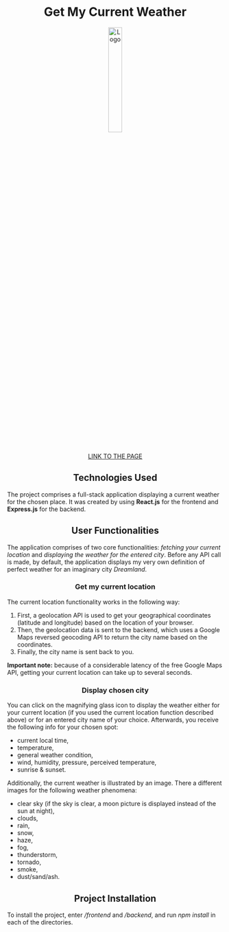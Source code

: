<h1 align="center">Get My Current Weather</h1>

<p align="center">
<img src="https://cdn-icons-png.flaticon.com/512/979/979585.png" alt="Logo" width="25%" height="25%">
</p>

<p align="center"><a href="https://get-my-current-weather.netlify.app/">LINK TO THE PAGE</a></p>

<h2 align="center">Technologies Used</h2>

The project comprises a full-stack application displaying a current weather for the chosen place. It was created by using **React.js** for the frontend and **Express.js** for the backend.

<h2 align="center">User Functionalities</h2>

The application comprises of two core functionalities: _fetching your current location_ and _displaying the weather for the entered city_. Before any API call is made, by default, the application displays my very own definition of perfect weather for an imaginary city _Dreamland_.

<h3 align="center">Get my current location</h3>

The current location functionality works in the following way:

1. First, a geolocation API is used to get your geographical coordinates (latitude and longitude) based on the location of your browser.
2. Then, the geolocation data is sent to the backend, which uses a Google Maps reversed geocoding API to return the city name based on the coordinates.
3. Finally, the city name is sent back to you.

**Important note:** because of a considerable latency of the free Google Maps API, getting your current location can take up to several seconds.

<h3 align="center">Display chosen city</h3>

You can click on the magnifying glass icon to display the weather either for your current location (if you used the current location function described above) or for an entered city name of your choice. Afterwards, you receive the following info for your chosen spot:

- current local time,
- temperature,
- general weather condition,
- wind, humidity, pressure, perceived temperature,
- sunrise & sunset.

Additionally, the current weather is illustrated by an image. There a different images for the following weather phenomena:

- clear sky (if the sky is clear, a moon picture is displayed instead of the sun at night),
- clouds,
- rain,
- snow,
- haze,
- fog,
- thunderstorm,
- tornado,
- smoke,
- dust/sand/ash.

<h2 align="center">Project Installation</h2>

To install the project, enter _/frontend_ and _/backend_, and run _npm install_ in each of the directories.

